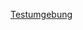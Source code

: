 

[Testumgebung](https://play.wa-test.rc3.cccv.de/_/global/raw.githubusercontent.com/RincewindWizzard/rc3-world-flauschiversum/main/flauschi-island/flauschi-island.json)